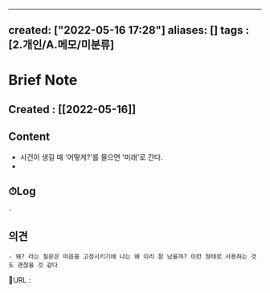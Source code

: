 
---
created: ["2022-05-16 17:28"]
aliases: []
tags : [2.개인/A.메모/미분류]
---

# Brief Note
## Created : [[2022-05-16]]
## Content
- 사건이 생길 때 '어떻게?'를 물으면 '미래'로 간다.
-

## ⏱Log
	-

## 의견
	- 왜? 라는 질문은 마음을 고정시키기에 나는 왜 이리 잘 났을까? 이런 형태로 사용하는 것도 괜찮을 것 같다


📙URL :